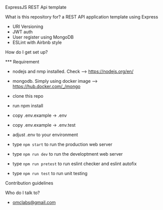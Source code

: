 ExpressJS REST Api template

What is this repository for?
a REST API application template using Express

- URI Versioning
- JWT auth
- User register using MongoDB
- ESLint with Airbnb style

How do I get set up?

\*\*\* Requirement

- nodejs and nmp installed. Check --> https://nodejs.org/en/
- mongodb. Simply using docker image --> https://hub.docker.com/_/mongo

- clone this repo
- run npm install
- copy .env.example -> .env
- copy .env.example -> .env.test
- adjust .env to your environment
- type `npm start` to run the production web server
- type `npm run dev` to run the developtment web server
- type `npm run pretest` to run eslint checker and eslint autofix
- type `npm run test` to run unit testing

Contribution guidelines

Who do I talk to?

- omclabs@gmail.com
